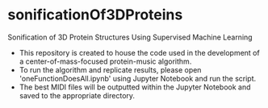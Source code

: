 # sonificationOf3DProteins
Sonification of 3D Protein Structures Using Supervised Machine Learning

- This repository is created to house the code used in the development of a center-of-mass-focused protein-music algorithm.
- To run the algorithm and replicate results, please open 'oneFunctionDoesAll.ipynb' using Jupyter Notebook and run the script. 
- The best MIDI files will be outputted within the Jupyter Notebook and saved to the appropriate directory. 
